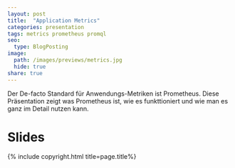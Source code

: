 ```yaml
---
layout: post
title:  "Application Metrics"
categories: presentation
tags: metrics prometheus promql
seo:
  type: BlogPosting
image: 
  path: /images/previews/metrics.jpg
  hide: true
share: true
---
```


Der De-facto Standard für Anwendungs-Metriken ist Prometheus. Diese Präsentation zeigt was Prometheus ist, wie es funkttioniert und
wie man es ganz im Detail nutzen kann.

# Slides
<script async class="speakerdeck-embed" data-id="166f51bf0ec64953943b796cad6220aa" data-ratio="1.77777777777778" src="//speakerdeck.com/assets/embed.js"></script>


{% include copyright.html title=page.title%}